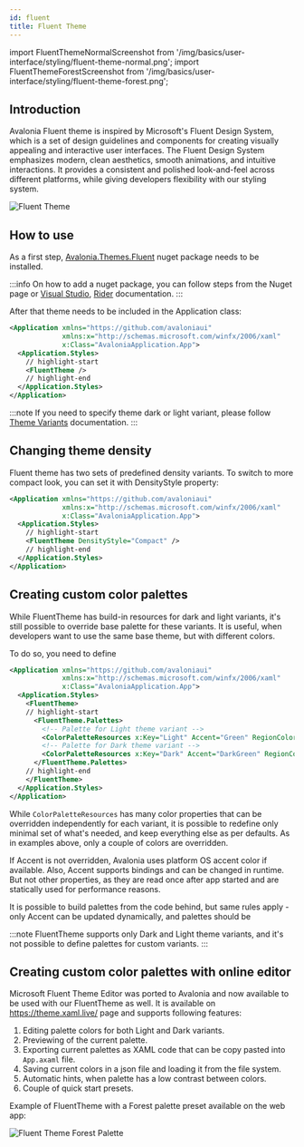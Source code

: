 ```yaml
---
id: fluent
title: Fluent Theme
---
```


import FluentThemeNormalScreenshot from '/img/basics/user-interface/styling/fluent-theme-normal.png';
import FluentThemeForestScreenshot from '/img/basics/user-interface/styling/fluent-theme-forest.png';

## Introduction

Avalonia Fluent theme is inspired by Microsoft's Fluent Design System, which is a set of design guidelines and components for creating visually appealing and interactive user interfaces. The Fluent Design System emphasizes modern, clean aesthetics, smooth animations, and intuitive interactions. It provides a consistent and polished look-and-feel across different platforms, while giving developers flexibility with our styling system.

<p><img className="medium-image-zoom" src={FluentThemeNormalScreenshot} alt="Fluent Theme" /></p>

## How to use

As a first step, [Avalonia.Themes.Fluent](https://www.nuget.org/packages/Avalonia.Themes.Fluent/) nuget package needs to be installed.

:::info
On how to add a nuget package, you can follow steps from the Nuget page or [Visual Studio](https://learn.microsoft.com/en-us/nuget/quickstart/install-and-use-a-package-in-visual-studio), [Rider](https://www.jetbrains.com/help/rider/Using_NuGet.html) documentation.
:::

After that theme needs to be included in the Application class:

```xml title="App.axaml"
<Application xmlns="https://github.com/avaloniaui"
             xmlns:x="http://schemas.microsoft.com/winfx/2006/xaml"
             x:Class="AvaloniaApplication.App">
  <Application.Styles>
    // highlight-start
    <FluentTheme />
    // highlight-end
  </Application.Styles>
</Application>
```

:::note
If you need to specify theme dark or light variant, please follow [Theme Variants](../../../../guides/styles-and-resources/how-to-use-theme-variants.md) documentation.
:::

## Changing theme density

Fluent theme has two sets of predefined density variants.
To switch to more compact look, you can set it with DensityStyle property:

```xml title="App.axaml"
<Application xmlns="https://github.com/avaloniaui"
             xmlns:x="http://schemas.microsoft.com/winfx/2006/xaml"
             x:Class="AvaloniaApplication.App">
  <Application.Styles>
    // highlight-start
    <FluentTheme DensityStyle="Compact" />
    // highlight-end
  </Application.Styles>
</Application>
```

## Creating custom color palettes

While FluentTheme has build-in resources for dark and light variants, it's still possible to override base palette for these variants.
It is useful, when developers want to use the same base theme, but with different colors.

To do so, you need to define

```xml title="App.axaml"
<Application xmlns="https://github.com/avaloniaui"
             xmlns:x="http://schemas.microsoft.com/winfx/2006/xaml"
             x:Class="AvaloniaApplication.App">
  <Application.Styles>
    <FluentTheme>
    // highlight-start
      <FluentTheme.Palettes>
        <!-- Palette for Light theme variant -->
        <ColorPaletteResources x:Key="Light" Accent="Green" RegionColor="White" ErrorText="Red" />
        <!-- Palette for Dark theme variant -->
        <ColorPaletteResources x:Key="Dark" Accent="DarkGreen" RegionColor="Black" ErrorText="Yellow" />
      </FluentTheme.Palettes>
    // highlight-end
    </FluentTheme>
  </Application.Styles>
</Application>
```

While `ColorPaletteResources` has many color properties that can be overridden independently for each variant, it is possible to redefine only minimal set of what's needed, and keep everything else as per defaults. As in examples above, only a couple of colors are overridden.

If Accent is not overridden, Avalonia uses platform OS accent color if available.
Also, Accent supports bindings and can be changed in runtime. But not other properties, as they are read once after app started and are statically used for performance reasons.

It is possible to build palettes from the code behind, but same rules apply - only Accent can be updated dynamically, and palettes should be

:::note
FluentTheme supports only Dark and Light theme variants, and it's not possible to define palettes for custom variants.
:::

## Creating custom color palettes with online editor

Microsoft Fluent Theme Editor was ported to Avalonia and now available to be used with our FluentTheme as well.
It is available on https://theme.xaml.live/ page and supports following features:

1. Editing palette colors for both Light and Dark variants.
2. Previewing of the current palette.
3. Exporting current palettes as XAML code that can be copy pasted into `App.axaml` file.
4. Saving current colors in a json file and loading it from the file system.
5. Automatic hints, when palette has a low contrast between colors.
6. Couple of quick start presets.

Example of FluentTheme with a Forest palette preset available on the web app:
<p><img className="medium-image-zoom" src={FluentThemeForestScreenshot} alt="Fluent Theme Forest Palette" /></p>